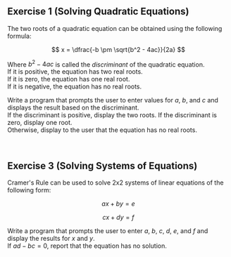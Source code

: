 ## Exercise 1 (Solving Quadratic Equations)
The two roots of a quadratic equation can be obtained using the following formula:

$$ x = \dfrac{-b \pm \sqrt{b^2 - 4ac}}{2a}  $$

Where $b^2 - 4ac$ is called the _discriminant_ of the quadratic equation.\
If it is positive, the equation has two real roots.\
If it is zero, the equation has one real root.\
If it is negative, the equation has no real roots.

Write a program that prompts the user to enter values for $a$, $b$, and $c$ and displays the result based on the discriminant.\
If the discriminant is positive, display the two roots. If the discriminant is zero, display one root.\
Otherwise, display to the user that the equation has no real roots.

<br>


## Exercise 3 (Solving Systems of Equations)
Cramer's Rule can be used to solve 2x2 systems of linear equations of the following form:

$$ ax + by = e $$

$$ cx + dy = f $$

Write a program that prompts the user to enter $a$, $b$, $c$, $d$, $e$, and $f$ and display the results for $x$ and $y$.\
If $ad - bc = 0$, report that the equation has no solution. 
